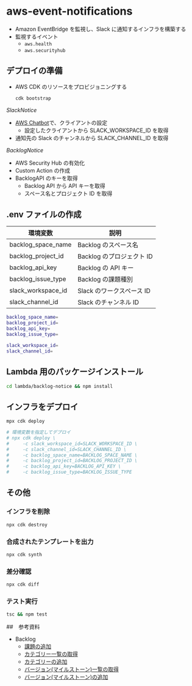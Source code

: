 # aws-event-notifications

- Amazon EventBridge を監視し、Slack に通知するインフラを構築する
- 監視するイベント
  - `aws.health`
  - `aws.securityhub`

## デプロイの準備

- AWS CDK のリソースをプロビジョニングする

  ```sh
  cdk bootstrap
  ```

_SlackNotice_

- [AWS Chatbot](https://us-east-2.console.aws.amazon.com/chatbot/home?region=us-east-2#/home)で、クライアントの設定
  - 設定したクライアントから SLACK_WORKSPACE_ID を取得
- 通知先の Slack のチャンネルから SLACK_CHANNEL_ID を取得

_BacklogNotice_

- AWS Security Hub の有効化
- Custom Action の作成
- BacklogAPI のキーを取得
  - Backlog API から API キーを取得
  - スペース名とプロジェクト ID を取得

## .env ファイルの作成

| 環境変数           | 説明                      |
| ------------------ | ------------------------- |
| backlog_space_name | Backlog のスペース名      |
| backlog_project_id | Backlog のプロジェクト ID |
| backlog_api_key    | Backlog の API キー       |
| backlog_issue_type | Backlog の課題種別        |
| slack_workspace_id | Slack のワークスペース ID |
| slack_channel_id   | Slack のチャンネル ID     |

```sh
backlog_space_name=
backlog_project_id=
backlog_api_key=
backlog_issue_type=

slack_workspace_id=
slack_channel_id=
```

## Lambda 用のパッケージインストール

```sh
cd lambda/backlog-notice && npm install
```

## インフラをデプロイ

```sh
mpx cdk deploy

# 環境変数を指定してデプロイ
# npx cdk deploy \
#     -c slack_workspace_id=SLACK_WORKSPACE_ID \
#     -c slack_channel_id=SLACK_CHANNEL_ID \
#     -c backlog_space_name=BACKLOG_SPACE_NAME \
#     -c backlog_project_id=BACKLOG_PROJECT_ID \
#     -c backlog_api_key=BACKLOG_API_KEY \
#     -c backlog_issue_type=BACKLOG_ISSUE_TYPE
```

## その他

### インフラを削除

```sh
npx cdk destroy
```

### 合成されたテンプレートを出力

```sh
npx cdk synth
```

### 差分確認

```sh
npx cdk diff
```

### テスト実行

```sh
tsc && npm test
```

##　参考資料

- Backlog
  - [課題の追加](https://developer.nulab.com/ja/docs/backlog/api/2/add-issue/)
  - [カテゴリー一覧の取得](https://developer.nulab.com/ja/docs/backlog/api/2/get-category-list/)
  - [カテゴリーの追加](https://developer.nulab.com/ja/docs/backlog/api/2/add-category/)
  - [バージョン(マイルストーン)一覧の取得](https://developer.nulab.com/ja/docs/backlog/api/2/get-version-milestone-list/)
  - [バージョン(マイルストーン)の追加](https://developer.nulab.com/ja/docs/backlog/api/2/add-version-milestone/)
